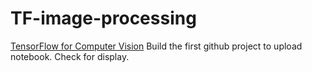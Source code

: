 # TF-image-processing
[TensorFlow for Computer Vision](https://www.youtube.com/watch?v=O7EV2BjOXus&list=PLQ5j-FTc2VhDTrX24ifL-qyAcHUJtZQZ3)
Build the first github project to upload notebook. Check for display.
